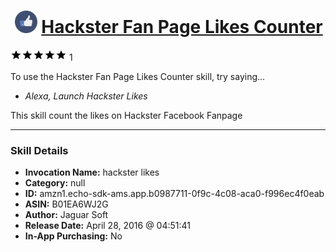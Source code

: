 # &nbsp;<img src="skill_icon" alt="Hackster Fan Page Likes Counter icon" width="36"> [Hackster Fan Page Likes Counter](http://alexa.amazon.com/#skills/amzn1.echo-sdk-ams.app.b0987711-0f9c-4c08-aca0-f996ec4f0eab)
![5 stars](../../images/ic_star_black_18dp_1x.png)![5 stars](../../images/ic_star_black_18dp_1x.png)![5 stars](../../images/ic_star_black_18dp_1x.png)![5 stars](../../images/ic_star_black_18dp_1x.png)![5 stars](../../images/ic_star_black_18dp_1x.png) 1

To use the Hackster Fan Page Likes Counter skill, try saying...

* *Alexa, Launch Hackster Likes*

This skill count the likes on Hackster Facebook Fanpage

***

### Skill Details

* **Invocation Name:** hackster likes
* **Category:** null
* **ID:** amzn1.echo-sdk-ams.app.b0987711-0f9c-4c08-aca0-f996ec4f0eab
* **ASIN:** B01EA6WJ2G
* **Author:** Jaguar Soft
* **Release Date:** April 28, 2016 @ 04:51:41
* **In-App Purchasing:** No
